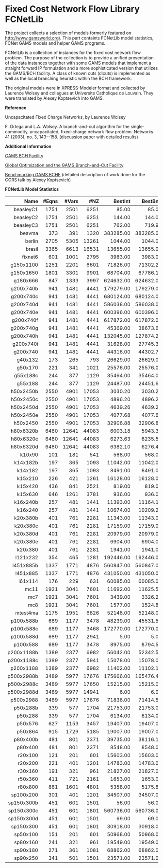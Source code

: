 # Fixed Cost Network Flow Library FCNetLib

The project collects a selection of models formerly featured on http://www.gamsworld.org/. This part containts FCNetLib model statistics, FCNet GAMS models and helper GAMS programs.

FCNetLib is a collection of instances for the fixed cost network flow problem. The purpose of the collection is to provide a unified presentation of the data instances together with some GAMS models that implement a straight forward IP formulation and a more sophisticated version that utilizes the GAMS/BCH facility. A class of known cuts (dicuts) is implemented as well as the local branching heuristic within the BCH framework.

The original models were in XPRESS-Modeler format and collected by Laurence Wolsey and collagues at Universite Catholique de Louvain. They were translated by Alexey Koptsevich into GAMS.

**Reference**

Uncapacitated Fixed Charge Networks, by Laurence Wolsey

F. Ortega and L.A. Wolsey. A branch-and-cut algorithm for the single-commodity, uncapacitated, fixed-charge network flow problem. Networks 41 (2003), no. 3, 143--158. (discussion paper with detailed results)

**Additional Information**

[GAMS BCH Facility](https://www.gams.com/latest/docs/UG_SolverUsage.html#ADVANCED_USAGE_BCHFacility)

[Global Optimization and the GAMS Branch-and-Cut Facility](https://www.gams.com/archives/presentations/present_bch_global.pdf)

[Benchmarking GAMS BCHF](http://gamsworld.org/performance/fcnetlib/kopts/bench-bchf.htm) (detailed description of work done for the CORS talk by Alexey Koptsevich)

**FCNetLib Model Statistics** 

|Name	     |#Eqns	 |#Vars	|#NZ   |BestInt	                 |BestBnd	               |rel.Gap
|-----------:|------:|-----:|-----:|------------------------:|------------------------:|-----:|
|beasleyC1	 |1751	 |2501	|6251  |85.00	                 |85.00		               |	  |
|beasleyC2	 |1751	 |2501	|6251  |144.00	                 |144.00		 		   |      |
|beasleyC3	 |1751	 |2501	|6251  |762.00	                 |719.94	               |5.84  | 
|beavma	     |373	 |391	|1320  |383285.00	             |383285.00		           |      |
|berlin	     |2705	 |5305	|13261 |1044.00	                 |1044.00		           |      |
|brasil	     |3365	 |6613	|16531 |13655.00	             |13655.00		           |      |
|fixnet6	 |601	 |1001	|2795  |3983.00	                 |3983.00		           |      |
|g150x1100	 |1251	 |2201	|6601  |71826.00	             |71302.28	               |0.73  | 
|g150x1650	 |1801	 |3301	|9901  |68704.00	             |67786.15	               |1.35  | 
|g180x666	 |847	 |1333	|3997  |624632.00	             |624632.00		           |      |
|g200x740b	 |941	 |1481	|4441  |179279.00	             |179279.00		           |      |
|g200x740c	 |941	 |1481	|4441  |680124.00	             |680124.00		           |      |
|g200x740d	 |941	 |1481	|4441  |586038.00	             |586038.00		           |      |
|g200x740e	 |941	 |1481	|4441  |600396.00	             |600396.00		           |      |
|g200x740f	 |941	 |1481	|4441  |617872.00	             |617872.00		           |      |
|g200x740g	 |941	 |1481	|4441  |45369.00	             |38673.61	               |17.31 | 
|g200x740h	 |941	 |1481	|4441  |132045.00	             |127874.20	               |3.26  | 
|g200x740i	 |941	 |1481	|4441  |31628.00	             |27745.34	               |13.99 | 
|g200x740	 |941	 |1481	|4441  |44316.00	             |44302.78	               |0.03  | 
|g40x132	 |173	 |265	|793   |26629.00	             |26629.00		           |      |
|g50x170	 |221	 |341	|1021  |25576.00	             |25576.00		           |      |
|g55x188c	 |244	 |377	|1129  |35464.00	             |35464.00		           |      |
|g55x188	 |244	 |377	|1129  |24487.00	             |24451.61	               |0.14  | 
|h50x2450b	 |2550	 |4901	|17053 |3030.20	                 |3030.20		           |      |
|h50x2450c	 |2550	 |4901	|17053 |4896.20	                 |4896.20		           |      |
|h50x2450d	 |2550	 |4901	|17053 |4639.26	                 |4639.26		           |      |
|h50x2450e	 |2550	 |4901	|17053 |4077.68	                 |4077.68		           |      |
|h50x2450	 |2550	 |4901	|17053 |32906.88	             |32906.88		           |      |
|h80x6320b	 |6480	 |12641	|44083 |6003.18	                 |5943.36	               |1.01  | 
|h80x6320c	 |6480	 |12641	|44083 |6273.63	                 |6235.51	               |0.61  | 
|h80x6320d	 |6480	 |12641	|44083 |6382.10	                 |6276.41	               |1.68  | 
|k10x90	     |101	 |181	|541   |568.00	                 |568.00		           |      |
|k14x182b	 |197	 |365	|1093  |11042.00	             |11042.00		           |      |
|k14x182	 |197	 |365	|1093  |8491.00	                 |8491.00		           |      |
|k15x210	 |226	 |421	|1261  |16128.00	             |16128.00		           |      |
|k15x420	 |436	 |841	|2521  |819.00	                 |819.00		           |      |
|k15x630	 |646	 |1261	|3781  |936.00	                 |936.00		           |      |
|k16x240b	 |257	 |481	|1441  |11393.00	             |11164.19	               |2.05  | 
|k16x240	 |257	 |481	|1441  |10674.00	             |10209.25	               |4.55  | 
|k20x380b	 |401	 |761	|2281  |11343.00	             |11343.00		           |      |
|k20x380c	 |401	 |761	|2281  |17159.00	             |17159.00		           |      |
|k20x380d	 |401	 |761	|2281  |20979.00	             |20979.00		           |      |
|k20x380e	 |401	 |761	|2281  |6904.00	                 |6904.00		           |      |
|k20x380	 |401	 |761	|2281  |1941.00	                 |1941.00		           |      |
|l121x232	 |354	 |465	|1281  |192446.00	             |192446.00		           |      |
|l451x885b	 |1337	 |1771	|4876  |560847.00	             |560847.00		           |      |
|l451x885	 |1337	 |1771	|4876  |431050.00	             |431050.00		           |      |
|l61x114	 |176	 |229	|631   |60085.00	             |60085.00		           |      |
|mc11	     |1921	 |3041	|7601  |11692.00	             |11625.59	               |0.57  | 
|mc7	     |1921	 |3041	|7601  |3439.00	                 |3326.23	               |3.39  | 
|mc8	     |1921	 |3041	|7601  |1577.00	                 |1524.82	               |3.42  | 
|mtest4ma	 |1175	 |1951	|6826  |52148.00	             |52148.00		           |      |
|p100x588b	 |689	 |1177	|3478  |48239.00	             |45531.56	               |5.95  | 
|p100x588c	 |689	 |1177	|3468  |172770.00	             |172770.00		           |      |
|p100x588d	 |689	 |1177	|2941  |5.00	                 |5.00		               |      |
|p100x588	 |689	 |1177	|3478  |8975.00	                 |8794.58	               |2.05  | 
|p200x1188b	 |1389	 |2377	|6982  |56042.00	             |52342.58	               |7.07  | 
|p200x1188c	 |1389	 |2377	|5941  |15078.00	             |15078.00		           |      |
|p200x1188	 |1389	 |2377	|6982  |11402.00	             |11102.13	               |2.70  | 
|p500x2988b	 |3489	 |5977	|17676 |175666.00	             |165476.49	               |6.16  | 
|p500x2988c	 |3489	 |5977	|17650 |15215.00	             |15215.00		           |      |
|p500x2988d	 |3489	 |5977	|14941 |6.00	                 |6.00		               |      |
|p500x2988	 |3489	 |5977	|17676 |71836.00	             |71414.52	               |0.59  | 
|p50x288b	 |339	 |577	|1704  |21753.00	             |21753.00		           |      |
|p50x288	 |339	 |577	|1704  |6134.00	                 |6134.00		           |      |
|p50x576	 |627	 |1153	|3457  |19407.00	             |19407.00		           |      |
|p50x864	 |915	 |1729	|5185  |19007.00	             |19007.00		           |      |
|p80x400b	 |481	 |801	|2371  |39735.00	             |38116.10	               |4.25  | 
|p80x400	 |481	 |801	|2371  |8548.00	                 |8548.00		           |      |
|r20x100	 |121	 |201	|601   |15603.00	             |15603.00		           |      |
|r20x200	 |221	 |401	|1201  |14783.00	             |14783.00		           |      |
|r30x160	 |191	 |321	|961   |21827.00	             |21827.00		           |      |
|r50x360	 |411	 |721	|2161  |1653.00	                 |1653.00		           |      |
|r80x800	 |881	 |1601	|4801  |5358.00	                 |5175.80	               |3.52  | 
|sp100x200	 |301	 |401	|1201  |34507.00	             |34507.00		           |      |
|sp150x300b	 |451	 |601	|1501  |56.00	                 |56.00		               |      |
|sp150x300c	 |451	 |601	|1801  |560736.00	             |560736.00		           |      |
|sp150x300d	 |451	 |601	|1501  |69.00	                 |69.00		               |      |
|sp150x300	 |451	 |601	|1801  |30918.00	             |30918.00		           |      |
|sp50x100	 |151	 |201	|601   |50968.00	             |50968.00		           |      |
|sp80x160	 |241	 |321	|961   |19549.00	             |19549.00		           |      |
|sp90x180	 |271	 |361	|1081  |68862.00	             |68862.00		           |      |
|sp90x250	 |341	 |501	|1501  |23571.00	             |23571.00		           |      |